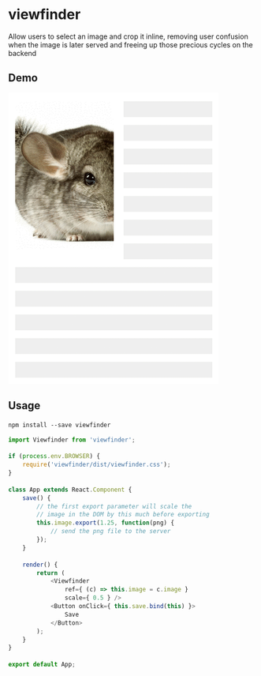 # viewfinder
Allow users to select an image and crop it inline, removing user confusion when the image is later served and freeing up those precious cycles on the backend

## Demo
![alt text](https://raw.githubusercontent.com/postmates/viewfinder/master/demo.gif "For the visually inclined")

## Usage
```
npm install --save viewfinder
```
```Javascript
import Viewfinder from 'viewfinder';

if (process.env.BROWSER) {
    require('viewfinder/dist/viewfinder.css');
}

class App extends React.Component {
    save() {
        // the first export parameter will scale the
        // image in the DOM by this much before exporting
        this.image.export(1.25, function(png) {
            // send the png file to the server
        });
    }

    render() {
        return (
            <Viewfinder
                ref={ (c) => this.image = c.image }
                scale={ 0.5 } />
            <Button onClick={ this.save.bind(this) }>
                Save
            </Button>
        );
    }
}

export default App;
```
